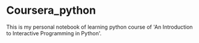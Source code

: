 # Coursera_python
This is my personal notebook of learning python course of 'An Introduction to Interactive Programming in Python'. 
